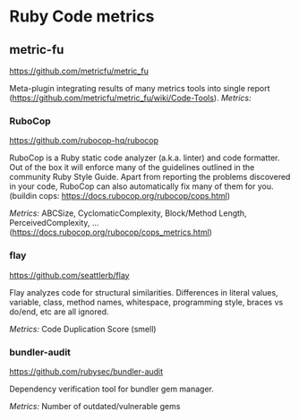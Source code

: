 # Ruby Code metrics #

## metric-fu ##
https://github.com/metricfu/metric_fu

Meta-plugin integrating results of many metrics tools into single report (https://github.com/metricfu/metric_fu/wiki/Code-Tools).
*Metrics:* 

### RuboCop ###
https://github.com/rubocop-hq/rubocop

RuboCop is a Ruby static code analyzer (a.k.a. linter) and code formatter. Out of the box it will enforce many of the guidelines outlined in
the community Ruby Style Guide. Apart from reporting the problems discovered in your code, RuboCop can also automatically fix many of them for you.
(buildin cops: https://docs.rubocop.org/rubocop/cops.html)

*Metrics:* ABCSize, CyclomaticComplexity, Block/Method Length, PerceivedComplexity, ... (https://docs.rubocop.org/rubocop/cops_metrics.html)

### flay ###
https://github.com/seattlerb/flay

Flay analyzes code for structural similarities. Differences in literal values, variable, class, method names, whitespace,
programming style, braces vs do/end, etc are all ignored.

*Metrics:* Code Duplication Score (smell)


### bundler-audit ###
https://github.com/rubysec/bundler-audit

Dependency verification tool for bundler gem manager.

*Metrics:* Number of outdated/vulnerable gems
